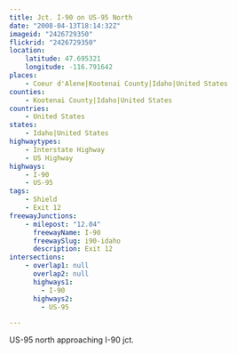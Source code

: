 ```yaml
---
title: Jct. I-90 on US-95 North
date: "2008-04-13T18:14:32Z"
imageid: "2426729350"
flickrid: "2426729350"
location:
    latitude: 47.695321
    longitude: -116.791642
places:
    - Coeur d'Alene|Kootenai County|Idaho|United States
counties:
    - Kootenai County|Idaho|United States
countries:
    - United States
states:
    - Idaho|United States
highwaytypes:
    - Interstate Highway
    - US Highway
highways:
    - I-90
    - US-95
tags:
    - Shield
    - Exit 12
freewayJunctions:
    - milepost: "12.04"
      freewayName: I-90
      freewaySlug: i90-idaho
      description: Exit 12
intersections:
    - overlap1: null
      overlap2: null
      highways1:
        - I-90
      highways2:
        - US-95

---
```

US-95 north approaching I-90 jct.